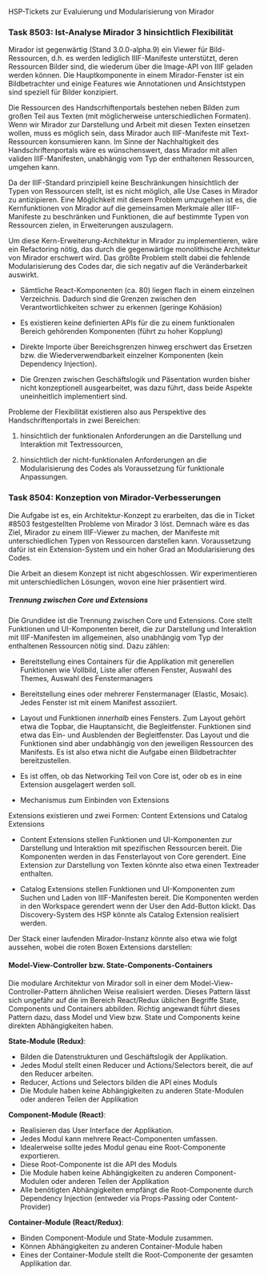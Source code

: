 HSP-Tickets zur Evaluierung und Modularisierung von Mirador

### Task 8503: Ist-Analyse Mirador 3 hinsichtlich Flexibilität

Mirador ist gegenwärtig (Stand 3.0.0-alpha.9) ein Viewer für Bild-Ressourcen, d.h. es werden lediglich IIIF-Manifeste unterstützt, deren Ressourcen Bilder sind, die wiederum über die Image-API von IIIF geladen werden können. Die Hauptkomponente in einem Mirador-Fenster ist ein Bildbetrachter und einige Features wie Annotationen und Ansichtstypen sind speziell für Bilder konzipiert.

Die Ressourcen des Handscrhiftenportals bestehen neben Bilden zum großen Teil aus Texten (mit möglicherweise unterschiedlichen Formaten). Wenn wir Mirador zur Darstellung und Arbeit mit diesen Texten einsetzen wollen, muss es möglich sein, dass Mirador auch IIIF-Manifeste mit Text-Ressourcen konsumieren kann. Im Sinne der Nachhaltigkeit des Handschriftenportals wäre es wünschenswert, dass Mirador mit allen validen IIIF-Manifesten, unabhängig vom Typ der enthaltenen Ressourcen, umgehen kann.

Da der IIIF-Standard prinzipiell keine Beschränkungen hinsichtlich der Typen von Ressourcen stellt, ist es nicht möglich, alle Use Cases in Mirador zu antizipieren. Eine Möglichkeit mit diesem Problem umzugehen ist es, die Kernfunktionen von Mirador auf die gemeinsamen Merkmale aller IIIF-Manifeste zu beschränken und Funktionen, die auf bestimmte Typen von Ressourcen zielen, in Erweiterungen auszulagern.

Um diese Kern-Erweiterung-Architektur in Mirador zu implementieren, wäre ein Refactoring nötig, das durch die gegenwärtige monolithische Architektur von Mirador erschwert wird. Das größte Problem stellt dabei die fehlende Modularisierung des Codes dar, die sich negativ auf die Veränderbarkeit auswirkt.

* Sämtliche React-Komponenten (ca. 80) liegen flach in einem einzelnen Verzeichnis. Dadurch sind die Grenzen zwischen den Verantwortlichkeiten schwer zu erkennen (geringe Kohäsion)

* Es existieren keine definierten APIs für die zu einem funktionalen Bereich gehörenden Komponenten (führt zu hoher Kopplung)

* Direkte Importe über Bereichsgrenzen hinweg erschwert das Ersetzen bzw. die Wiederverwendbarkeit einzelner Komponenten (kein Dependency Injection).

* Die Grenzen zwischen Geschäftslogik und Päsentation wurden bisher nicht konzeptionell ausgearbeitet, was dazu führt, dass beide Aspekte uneinheitlich implementiert sind.

Probleme der Flexibilität existieren also aus Perspektive des Handschriftenportals in zwei Bereichen:

1) hinsichtlich der funktionalen Anforderungen an die Darstellung und Interaktion mit Textressourcen,

2) hinsichtlich der nicht-funktionalen Anforderungen an die Modularisierung des Codes als Voraussetzung für funktionale Anpassungen.


### Task 8504: Konzeption von Mirador-Verbesserungen

Die Aufgabe ist es, ein Architektur-Konzept zu erarbeiten, das die in Ticket #8503 festgestellten Probleme von Mirador 3 löst. Demnach wäre es das Ziel, Mirador zu einem IIIF-Viewer zu machen, der Manifeste mit unterschiedlichen Typen von Ressourcen darstellen kann. Voraussetzung dafür ist ein Extension-System und ein hoher Grad an Modularisierung des Codes.

Die Arbeit an diesem Konzept ist nicht abgeschlossen. Wir experimentieren mit unterschiedlichen Lösungen, wovon eine hier präsentiert wird.

##### Trennung zwischen Core und Extensions

Die Grundidee ist die Trennung zwischen Core und Extensions. Core stellt Funktionen und UI-Komponenten bereit, die zur Darstellung und Interaktion mit IIIF-Manifesten im allgemeinen, also unabhängig vom Typ der enthaltenen Ressourcen nötig sind. Dazu zählen:

  - Bereitstellung eines Containers für die Applikation mit generellen Funktionen wie Vollbild, Liste aller offenen Fenster, Auswahl des Themes, Auswahl des Fenstermanagers

  - Bereitstellung eines oder mehrerer Fenstermanager (Elastic, Mosaic). Jedes Fenster ist mit einem Manifest assoziiert.

  - Layout und Funktionen *innerhalb* eines Fensters. Zum Layout gehört etwa die Topbar, die Hauptansicht, die Begleitfenster. Funktionen sind etwa das Ein- und Ausblenden der Begleitfenster. Das Layout und die Funktionen sind aber undabhängig von den jeweiligen Ressourcen des Manifests. Es ist also etwa nicht die Aufgabe einen Bildbetrachter bereitzustellen.

  - Es ist offen, ob das Networking Teil von Core ist, oder ob es in eine Extension ausgelagert werden soll.

  - Mechanismus zum Einbinden von Extensions

Extensions existieren und zwei Formen: Content Extensions und Catalog Extensions

  - Content Extensions stellen Funktionen und UI-Komponenten zur Darstellung und Interaktion mit spezifischen Ressourcen bereit. Die Komponenten werden in das Fensterlayout von Core gerendert. Eine Extension zur Darstellung von Texten könnte also etwa einen Textreader enthalten.

  - Catalog Extensions stellen Funktionen und UI-Komponenten zum Suchen und Laden von IIIF-Manifesten bereit. Die Komponenten werden in den Workspace gerendert wenn der User den Add-Button klickt. Das Discovery-System des HSP könnte als Catalog Extension realisiert werden.

Der Stack einer laufenden Mirador-Instanz könnte also etwa wie folgt aussehen, wobei die roten Boxen Extensions darstellen:

#### Model-View-Controller bzw. State-Components-Containers

Die modulare Architektur von Mirador soll in einer dem Model-View-Controller-Pattern ähnlichen Weise realisiert werden. Dieses Pattern lässt sich ungefähr auf die im Bereich React/Redux üblichen Begriffe State, Components und Containers abbilden. Richtig angewandt führt dieses Pattern dazu, dass Model und View bzw. State und Components keine direkten Abhängigkeiten haben.

__State-Module (Redux)__:

- Bilden die Datenstrukturen und Geschäftslogik der Applikation.
- Jedes Modul stellt einen Reducer und Actions/Selectors bereit, die auf den Reducer arbeiten.
- Reducer, Actions und Selectors bilden die API eines Moduls
- Die Module haben keine Abhängigkeiten zu anderen State-Modulen oder anderen Teilen der Applikation

__Component-Module (React)__:

- Realisieren das User Interface der Applikation.
- Jedes Modul kann mehrere React-Componenten umfassen.
- Idealerweise sollte jedes Modul genau eine Root-Componente exportieren.
- Diese Root-Componente ist die API des Moduls
- Die Module haben keine Abhängigkeiten zu anderen Component-Modulen oder anderen Teilen der Applikation
- Alle benötigten Abhängigkeiten empfängt die Root-Componente durch Dependency Injection (entweder via Props-Passing oder Content-Provider)

__Container-Module (React/Redux)__:

- Binden Component-Module und State-Module zusammen.
- Können Abhängigkeiten zu anderen Container-Module haben
- Eines der Container-Module stellt die Root-Componente der gesamten Applikation dar.
